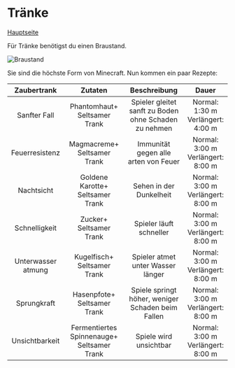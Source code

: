 # Tränke
 
 [Hauptseite](README.md)
 
 Für Tränke benötigst du einen Braustand.
 
 ![Braustand](https://www.minecraftcrafting.info/imgs/craft_brewingstand.png)
 
 Sie sind die höchste Form von Minecraft.
 Nun kommen ein paar Rezepte:
 

| Zaubertrank   | Zutaten       | Beschreibung  | Dauer         |
|:-------------:|:-------------:|:-------------:|:-------------:|
| Sanfter Fall  | Phantomhaut+ Seltsamer Trank| Spieler gleitet sanft zu Boden ohne Schaden zu nehmen|Normal: 1:30 m <br> Verlängert: 4:00 m|
|Feuerresistenz|Magmacreme+ Seltsamer Trank|Immunität gegen alle arten von Feuer|Normal: 3:00 m <br> Verlängert: 8:00 m|
|Nachtsicht|Goldene Karotte+ Seltsamer Trank|Sehen in der Dunkelheit|Normal: 3:00 m<br>Verlängert: 8:00 m|              
|Schnelligkeit|Zucker+ Seltsamer Trank|Spieler läuft schneller|Normal: 3:00 m<br>Verlängert: 8:00 m|
|Unterwasser<wbr>atmung|Kugelfisch+ Seltsamer Trank|Spieler atmet unter Wasser länger|Normal: 3:00 m<br>Verlängert: 8:00 m|
|Sprungkraft|Hasenpfote+ Seltsamer Trank|Spiele springt höher, weniger Schaden beim Fallen|Normal: 3:00 m<br>Verlängert: 8:00 m|
|Unsichtbarkeit|Fermentiertes Spinnenauge+ Seltsamer Trank|Spiele wird unsichtbar|Normal: 3:00 m<br>Verlängert: 8:00 m|
